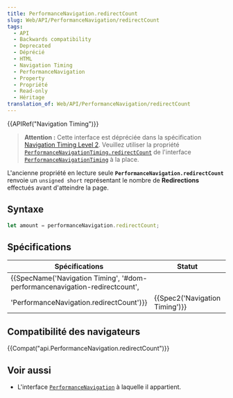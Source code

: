 ```yaml
---
title: PerformanceNavigation.redirectCount
slug: Web/API/PerformanceNavigation/redirectCount
tags:
  - API
  - Backwards compatibility
  - Deprecated
  - Déprécié
  - HTML
  - Navigation Timing
  - PerformanceNavigation
  - Property
  - Propriété
  - Read-only
  - Héritage
translation_of: Web/API/PerformanceNavigation/redirectCount
---
```

{{APIRef("Navigation Timing")}}

> **Attention :** Cette interface est dépréciée dans la spécification [Navigation Timing Level 2](https://w3c.github.io/navigation-timing/#obsolete). Veuillez utiliser la propriété [`PerformanceNavigationTiming.redirectCount`](/fr/docs/Web/API/PerformanceNavigationTiming/redirectCount) de l'interface [`PerformanceNavigationTiming`](/fr/docs/Web/API/PerformanceNavigationTiming) à la place.

L'ancienne propriété en lecture seule **`PerformanceNavigation.redirectCount`** renvoie un `unsigned short` représentant le nombre de **Redirections** effectués avant d'atteindre la page.

## Syntaxe

```js
let amount = performanceNavigation.redirectCount;
```

## Spécifications

| Spécifications                                                                                                                                                       | Statut                                   | Commentaire          |
| -------------------------------------------------------------------------------------------------------------------------------------------------------------------- | ---------------------------------------- | -------------------- |
| {{SpecName('Navigation Timing', '#dom-performancenavigation-redirectcount',
        'PerformanceNavigation.redirectCount')}} | {{Spec2('Navigation Timing')}} | Définition initiale. |

## Compatibilité des navigateurs

{{Compat("api.PerformanceNavigation.redirectCount")}}

## Voir aussi

- L'interface [`PerformanceNavigation`](/fr/docs/Web/API/PerformanceNavigation) à laquelle il appartient.
